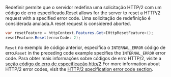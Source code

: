 <span data-ttu-id="bf8da-101">Redefinir permite que o servidor redefina uma solicitação HTTP/2 com um código de erro especificado.</span><span class="sxs-lookup"><span data-stu-id="bf8da-101">Reset allows for the server to reset a HTTP/2 request with a specified error code.</span></span> <span data-ttu-id="bf8da-102">Uma solicitação de redefinição é considerada anulada.</span><span class="sxs-lookup"><span data-stu-id="bf8da-102">A reset request is considered aborted.</span></span>

```csharp
var resetFeature = httpContext.Features.Get<IHttpResetFeature>();
resetFeature.Reset(errorCode: 2);
```

<span data-ttu-id="bf8da-103">`Reset` no exemplo de código anterior, especifica o `INTERNAL_ERROR` código de erro.</span><span class="sxs-lookup"><span data-stu-id="bf8da-103">`Reset` in the preceding code example specifies the `INTERNAL_ERROR` error code.</span></span> <span data-ttu-id="bf8da-104">Para obter mais informações sobre códigos de erro HTTP/2, visite a [seção código de erro de especificação http/2](https://tools.ietf.org/html/rfc7540#page-50).</span><span class="sxs-lookup"><span data-stu-id="bf8da-104">For more information about HTTP/2 error codes, visit the [HTTP/2 specification error code section](https://tools.ietf.org/html/rfc7540#page-50).</span></span>